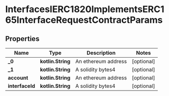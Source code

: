 
# InterfacesIERC1820ImplementsERC165InterfaceRequestContractParams

## Properties
Name | Type | Description | Notes
------------ | ------------- | ------------- | -------------
**_0** | **kotlin.String** | An ethereum address |  [optional]
**_1** | **kotlin.String** | A solidity bytes4 |  [optional]
**account** | **kotlin.String** | An ethereum address |  [optional]
**interfaceId** | **kotlin.String** | A solidity bytes4 |  [optional]



